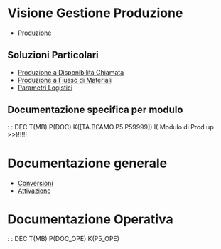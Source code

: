 # Visione Gestione Produzione
- [Produzione](Sorgenti/TA/B£A/P5_001)

## Soluzioni Particolari
- [Produzione a Disponibilità Chiamata](Sorgenti/TA/B£A/P5_002)
- [Produzione a Flusso di Materiali](Sorgenti/TA/B£A/P5_003)
- [Parametri Logistici](Sorgenti/TA/B£A/P5_004)

## Documentazione specifica per modulo
 :  : DEC T(MB) P(DOC) K([TA.B£AMO.P5.P59999]) I( Modulo di Prod.up  >>)!!!!!

# Documentazione generale
- [Conversioni](Sorgenti/DOC/TA/B£AMO/B£CONV)
- [Attivazione](Sorgenti/DOC/TA/B£AMO/P5PLUG)

# Documentazione Operativa
 :  : DEC T(MB) P(DOC_OPE) K(P5_OPE)
